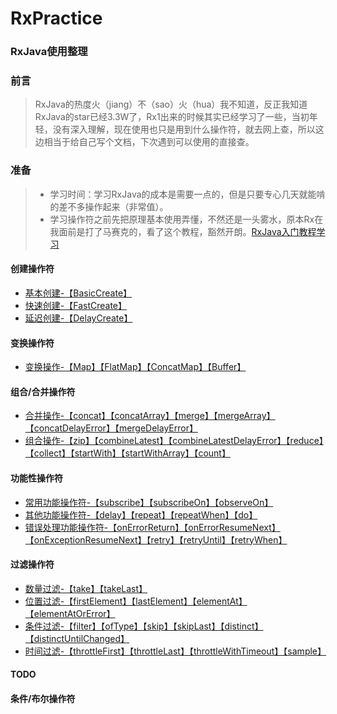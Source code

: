 # RxPractice
### RxJava使用整理

### 前言
> RxJava的热度火（jiang）不（sao）火（hua）我不知道，反正我知道RxJava的star已经3.3W了，Rx1出来的时候其实已经学习了一些，当初年轻，没有深入理解，现在使用也只是用到什么操作符，就去网上查，所以这边相当于给自己写个文档，下次遇到可以使用的直接查。
### 准备
> - 学习时间：学习RxJava的成本是需要一点的，但是只要专心几天就能啃的差不多操作起来（非常值）。
> - 学习操作符之前先把原理基本使用弄懂，不然还是一头雾水，原本Rx在我面前是打了马赛克的，看了这个教程，豁然开朗。[RxJava入门教程学习](https://www.jianshu.com/u/c50b715ccaeb)
#### 创建操作符
- [基本创建-【BasicCreate】](https://github.com/LiangLuDev/RxPractice/blob/b78b5ab5145778c877a9e1820673a0dc34708732/app/src/main/java/com/luliang/rxpractice/operators/create/BasisCreate.java)
- [快速创建-【FastCreate】](https://github.com/LiangLuDev/RxPractice/blob/b78b5ab5145778c877a9e1820673a0dc34708732/app/src/main/java/com/luliang/rxpractice/operators/create/FastCreate.java)
- [延迟创建-【DelayCreate】](https://github.com/LiangLuDev/RxPractice/blob/b78b5ab5145778c877a9e1820673a0dc34708732/app/src/main/java/com/luliang/rxpractice/operators/create/DelayCreate.java)
#### 变换操作符
- [变换操作-【Map】【FlatMap】【ConcatMap】【Buffer】](https://github.com/LiangLuDev/RxPractice/blob/7aeebc20d3ae2d8dd05eb6e87ea145a7f06950f1/app/src/main/java/com/luliang/rxpractice/operators/transform/Transform.java)
#### 组合/合并操作符
- [合并操作-【concat】【concatArray】【merge】【mergeArray】【concatDelayError】【mergeDelayError】](https://github.com/LiangLuDev/RxPractice/blob/eddb9c9a55f4024422f62d4586f277b65989a1a9/app/src/main/java/com/luliang/rxpractice/operators/combine/ObservablesMerge.java)
- [组合操作-【zip】【combineLatest】【combineLatestDelayError】【reduce】【collect】【startWith】【startWithArray】【count】](https://github.com/LiangLuDev/RxPractice/blob/eddb9c9a55f4024422f62d4586f277b65989a1a9/app/src/main/java/com/luliang/rxpractice/operators/combine/ObservablesCombine.java)
#### 功能性操作符
- [常用功能操作符-【subscribe】【subscribeOn】【observeOn】](https://github.com/LiangLuDev/RxPractice/blob/23c8133d58f06fd33da4157528bda561c39045b8/app/src/main/java/com/luliang/rxpractice/operators/utility/AlwaysUtility.java)
- [其他功能操作符-【delay】【repeat】【repeatWhen】【do】](https://github.com/LiangLuDev/RxPractice/blob/23c8133d58f06fd33da4157528bda561c39045b8/app/src/main/java/com/luliang/rxpractice/operators/utility/OtherUtility.java)
- [错误处理功能操作符-【onErrorReturn】【onErrorResumeNext】【onExceptionResumeNext】【retry】【retryUntil】【retryWhen】](https://github.com/LiangLuDev/RxPractice/blob/23c8133d58f06fd33da4157528bda561c39045b8/app/src/main/java/com/luliang/rxpractice/operators/utility/ErrorUtility.java)
#### 过滤操作符
- [数量过滤-【take】【takeLast】]()
- [位置过滤-【firstElement】【lastElement】【elementAt】【elementAtOrError】]()
- [条件过滤-【filter】【ofType】【skip】【skipLast】【distinct】【distinctUntilChanged】]()
- [时间过滤-【throttleFirst】【throttleLast】【throttleWithTimeout】【sample】]()
#### TODO
#### 条件/布尔操作符